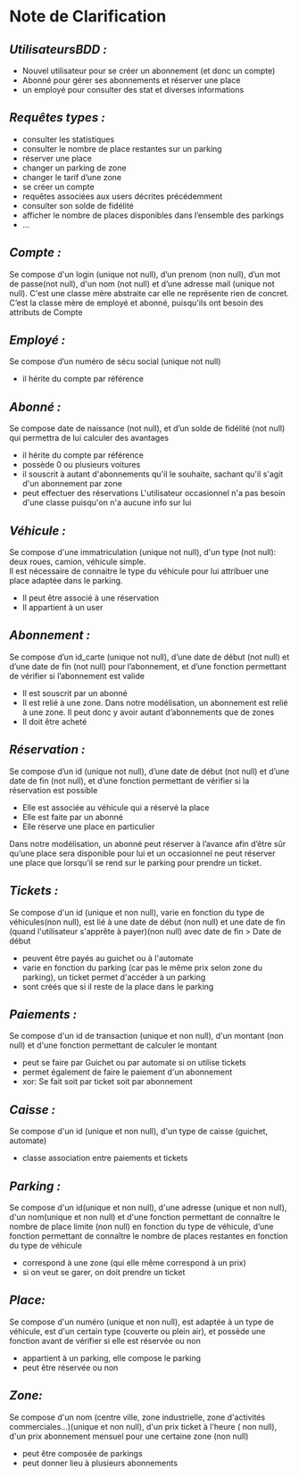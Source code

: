 # Note de Clarification

## _UtilisateursBDD :_ 
-	Nouvel utilisateur pour se créer un abonnement (et donc un compte)
-	Abonné pour gérer ses abonnements et réserver une place
-	un employé pour consulter des stat et diverses informations 

## _Requêtes types :_
-	consulter les statistiques
-	consulter le nombre de place restantes sur un parking
-	réserver une place
-	changer un parking de zone
-	changer le tarif d’une zone
-	se créer un compte
-	requêtes associées aux users décrites précédemment 
-	consulter son solde de fidélité
-	afficher le nombre de places disponibles dans l’ensemble des parkings
-	…


## _Compte :_

Se compose d'un login (unique not null), d’un prenom (non null), d’un mot de passe(not null), d'un nom (not null) et d’une adresse mail (unique not null). 
C'est une classe mère abstraite car elle ne représente rien de concret. 
C’est la classe mère de employé et abonné, puisqu'ils ont besoin des attributs de Compte

## _Employé :_ 
Se compose d’un numéro de sécu social (unique not null)
- il hérite du compte par référence 


## _Abonné :_
Se compose date de naissance (not null), et d’un solde de fidélité (not null) qui permettra de lui calculer des avantages
- il hérite du compte par référence
- possède 0 ou plusieurs voitures
- il souscrit à autant d'abonnements qu'il le souhaite, sachant qu'il s'agit d'un abonnement par zone 
- peut effectuer des réservations
L'utilisateur occasionnel n'a pas besoin d'une classe puisqu'on n'a aucune info sur lui


## _Véhicule :_
Se compose d'une immatriculation (unique not null), d'un type (not null): deux roues, camion, véhicule simple.     
Il est nécessaire de connaitre le type du véhicule pour lui attribuer une place adaptée dans le parking.
-	Il peut être associé à une réservation
-	Il appartient à un user
  
## _Abonnement :_
Se compose d’un id_carte (unique not null), d’une date de début (not null) et d’une date de fin (not null) pour l’abonnement, et d’une fonction permettant de vérifier si l’abonnement est valide 
-	Il est souscrit par un abonné
-	Il est relié à une zone. Dans notre modélisation, un abonnement est relié à une zone. Il peut donc y avoir autant d’abonnements que de zones
- Il doit être acheté

## _Réservation :_
Se compose d’un id (unique not null), d’une date de début (not null) et d’une date de fin (not null), et d’une fonction permettant de vérifier si la réservation est possible 
-	Elle est associée au véhicule qui a réservé la place
-	Elle est faite par un abonné
-	Elle réserve une place en particulier

Dans notre modélisation, un abonné peut réserver à l’avance afin d’être sûr qu’une place sera disponible pour lui et un occasionnel ne peut réserver une place que lorsqu’il se rend sur le parking pour prendre un ticket. 


## _Tickets :_   
Se compose d'un id (unique et non null), varie en fonction du type de véhicules(non null), est lié à une date de début (non null) et une date de fin (quand l'utilisateur s'apprête à payer)(non null) avec date de fin > Date de début
- peuvent être payés au guichet ou à l'automate
- varie en fonction du parking (car pas le même prix selon zone du parking), un ticket permet d'accéder à un parking
- sont créés que si il reste de la place dans le parking

## _Paiements :_
Se compose d'un id de transaction (unique et non null), d'un montant (non null) et d'une fonction permettant de calculer le montant
- peut se faire par Guichet ou par automate si on utilise tickets
- permet également de faire le paiement d'un abonnement
- xor: Se fait soit par ticket soit par abonnement

## _Caisse :_
Se compose d'un id (unique et non null), d'un type de caisse (guichet, automate)
- classe association entre paiements et tickets


## _Parking :_ 
Se compose d'un id(unique et non null), d'une adresse (unique et non null), d'un nom(unique et non null) et d'une fonction permettant de connaître le nombre de place limite (non null) en fonction du type de véhicule, d’une fonction permettant de connaître le nombre de places restantes en fonction du type de véhicule

- correspond à une zone (qui elle même correspond à un prix)
- si on veut se garer, on doit prendre un ticket 

## _Place:_
Se compose d'un numéro (unique et non null), est adaptée à un type de véhicule, est d'un certain type (couverte ou plein air), et possède une fonction avant de vérifier si elle est réservée ou non
- appartient à un parking, elle compose le parking 
- peut être réservée ou non

## _Zone:_
Se compose d'un nom (centre ville,  zone industrielle, zone d'activités commerciales...)(unique et non null), d'un prix ticket à l'heure ( non null), d'un prix abonnement mensuel pour une certaine zone (non null)
- peut être composée de parkings
- peut donner lieu à plusieurs abonnements   

